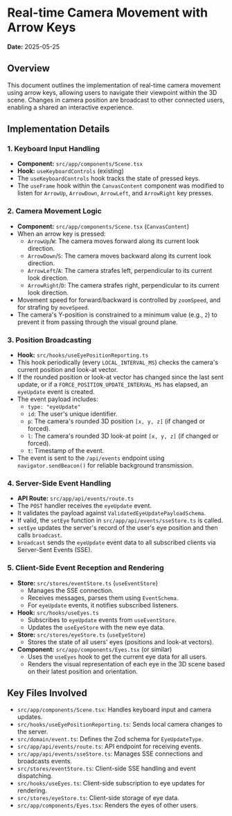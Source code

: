 # Real-time Camera Movement with Arrow Keys

**Date:** 2025-05-25

## Overview

This document outlines the implementation of real-time camera movement using arrow keys, allowing users to navigate their viewpoint within the 3D scene. Changes in camera position are broadcast to other connected users, enabling a shared an interactive experience.

## Implementation Details

### 1. Keyboard Input Handling

- **Component:** `src/app/components/Scene.tsx`
- **Hook:** `useKeyboardControls` (existing)
- The `useKeyboardControls` hook tracks the state of pressed keys.
- The `useFrame` hook within the `CanvasContent` component was modified to listen for `ArrowUp`, `ArrowDown`, `ArrowLeft`, and `ArrowRight` key presses.

### 2. Camera Movement Logic

- **Component:** `src/app/components/Scene.tsx` (`CanvasContent`)
- When an arrow key is pressed:
  - `ArrowUp`/`W`: The camera moves forward along its current look direction.
  - `ArrowDown`/`S`: The camera moves backward along its current look direction.
  - `ArrowLeft`/`A`: The camera strafes left, perpendicular to its current look direction.
  - `ArrowRight`/`D`: The camera strafes right, perpendicular to its current look direction.
- Movement speed for forward/backward is controlled by `zoomSpeed`, and for strafing by `moveSpeed`.
- The camera's Y-position is constrained to a minimum value (e.g., `2`) to prevent it from passing through the visual ground plane.

### 3. Position Broadcasting

- **Hook:** `src/hooks/useEyePositionReporting.ts`
- This hook periodically (every `LOCAL_INTERVAL_MS`) checks the camera's current position and look-at vector.
- If the rounded position or look-at vector has changed since the last sent update, or if a `FORCE_POSITION_UPDATE_INTERVAL_MS` has elapsed, an `eyeUpdate` event is created.
- The event payload includes:
  - `type: "eyeUpdate"`
  - `id`: The user's unique identifier.
  - `p`: The camera's rounded 3D position `[x, y, z]` (if changed or forced).
  - `l`: The camera's rounded 3D look-at point `[x, y, z]` (if changed or forced).
  - `t`: Timestamp of the event.
- The event is sent to the `/api/events` endpoint using `navigator.sendBeacon()` for reliable background transmission.

### 4. Server-Side Event Handling

- **API Route:** `src/app/api/events/route.ts`
- The `POST` handler receives the `eyeUpdate` event.
- It validates the payload against `ValidatedEyeUpdatePayloadSchema`.
- If valid, the `setEye` function in `src/app/api/events/sseStore.ts` is called.
- `setEye` updates the server's record of the user's eye position and then calls `broadcast`.
- `broadcast` sends the `eyeUpdate` event data to all subscribed clients via Server-Sent Events (SSE).

### 5. Client-Side Event Reception and Rendering

- **Store:** `src/stores/eventStore.ts` (`useEventStore`)
  - Manages the SSE connection.
  - Receives messages, parses them using `EventSchema`.
  - For `eyeUpdate` events, it notifies subscribed listeners.
- **Hook:** `src/hooks/useEyes.ts`
  - Subscribes to `eyeUpdate` events from `useEventStore`.
  - Updates the `useEyeStore` with the new eye data.
- **Store:** `src/stores/eyeStore.ts` (`useEyeStore`)
  - Stores the state of all users' eyes (positions and look-at vectors).
- **Component:** `src/app/components/Eyes.tsx` (or similar)
  - Uses the `useEyes` hook to get the current eye data for all users.
  - Renders the visual representation of each eye in the 3D scene based on their latest position and orientation.

## Key Files Involved

- `src/app/components/Scene.tsx`: Handles keyboard input and camera updates.
- `src/hooks/useEyePositionReporting.ts`: Sends local camera changes to the server.
- `src/domain/event.ts`: Defines the Zod schema for `EyeUpdateType`.
- `src/app/api/events/route.ts`: API endpoint for receiving events.
- `src/app/api/events/sseStore.ts`: Manages SSE connections and broadcasts events.
- `src/stores/eventStore.ts`: Client-side SSE handling and event dispatching.
- `src/hooks/useEyes.ts`: Client-side subscription to eye updates for rendering.
- `src/stores/eyeStore.ts`: Client-side storage of eye data.
- `src/app/components/Eyes.tsx`: Renders the eyes of other users.

